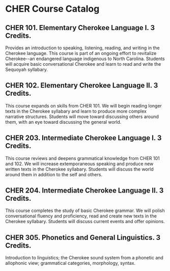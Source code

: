 # CHER Course Catalog

## CHER 101. Elementary Cherokee Language I. 3 Credits.

Provides an introduction to speaking, listening, reading, and writing in the Cherokee language. This course is part of an ongoing effort to revitalize Cherokee--an endangered language indigenous to North Carolina. Students will acquire basic conversational Cherokee and learn to read and write the Sequoyah syllabary.

## CHER 102. Elementary Cherokee Language II. 3 Credits.

This course expands on skills from CHER 101. We will begin reading longer texts in the Cherokee syllabary and learn to produce more complex narrative structures. Students will move toward discussing others around them, with an eye toward discussing the general world.

## CHER 203. Intermediate Cherokee Language I. 3 Credits.

This course reviews and deepens grammatical knowledge from CHER 101 and 102. We will increase extemporaneous speaking and produce new written texts in the Cherokee syllabary. Students will discuss the world around them in addition to the self and others.

## CHER 204. Intermediate Cherokee Language II. 3 Credits.

This course completes the study of basic Cherokee grammar. We will polish conversational fluency and proficiency, read and create new texts in the Cherokee syllabary. Students will discuss current events and offer opinions.

## CHER 305. Phonetics and General Linguistics. 3 Credits.

Introduction to linguistics; the Cherokee sound system from a phonetic and allophonic view; grammatical categories, morphology, syntax.

